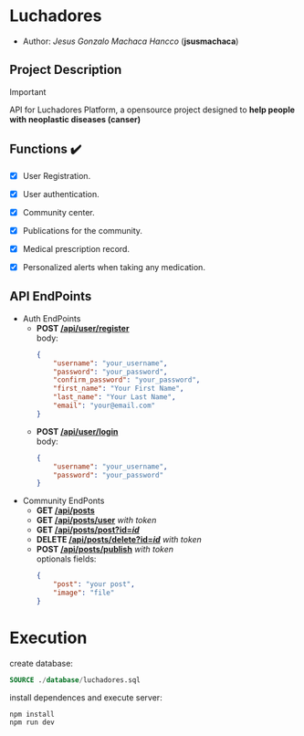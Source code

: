 # Luchadores

* Author: *Jesus Gonzalo Machaca Hancco* (**jsusmachaca**)

## Project Description

> [!IMPORTANT]
> API for Luchadores Platform, a opensource project designed to **help people with neoplastic diseases (canser)**

## Functions ✔️
- [x] User Registration.
- [x] User authentication.
- [x] Community center.
- [x] Publications for the community.
- [x] Medical prescription record.
- [x] Personalized alerts when taking any medication.


## API EndPoints

* Auth EndPoints
    * **POST [/api/user/register]()**  
        body: 
        ```json
        {
            "username": "your_username",
            "password": "your_password",
            "confirm_password": "your_password",
            "first_name": "Your First Name",
            "last_name": "Your Last Name",
            "email": "your@email.com"
        }
        ```
    * **POST [/api/user/login]()**  
    body: 
        ```json
        {
            "username": "your_username",
            "password": "your_password"
        }
        ```
* Community EndPonts
    * **GET [/api/posts]()**
    * **GET [/api/posts/user]()** *with token*
    * **GET [/api/posts/post?id=*id*]()**
    * **DELETE [/api/posts/delete?id=*id*]()** *with token*
    * **POST [/api/posts/publish]()** *with token*  
    optionals fields:
        ```json
        {
            "post": "your post",
            "image": "file"
        }
        ```


# Execution

create database:
```sql
SOURCE ./database/luchadores.sql
```
install dependences and execute server:
```sh
npm install
npm run dev
```